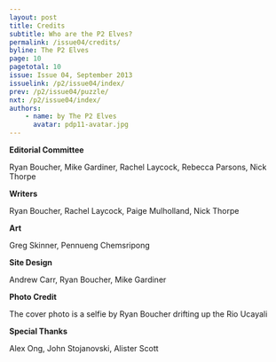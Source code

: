 ```yaml
---
layout: post
title: Credits
subtitle: Who are the P2 Elves?
permalink: /issue04/credits/
byline: The P2 Elves
page: 10
pagetotal: 10
issue: Issue 04, September 2013
issuelink: /p2/issue04/index/
prev: /p2/issue04/puzzle/
nxt: /p2/issue04/index/
authors:
    - name: by The P2 Elves
      avatar: pdp11-avatar.jpg
---
```

**Editorial Committee**

Ryan Boucher, Mike Gardiner, Rachel Laycock, Rebecca Parsons, Nick Thorpe

**Writers**

Ryan Boucher, Rachel Laycock, Paige Mulholland, Nick Thorpe

**Art**

Greg Skinner, Pennueng Chemsripong

**Site Design**

Andrew Carr, Ryan Boucher, Mike Gardiner

**Photo Credit**

The cover photo is a selfie by Ryan Boucher drifting up the Rio Ucayali

**Special Thanks**

Alex Ong, John Stojanovski, Alister Scott
